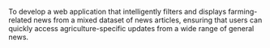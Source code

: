 To develop a web application that intelligently filters and displays farming-related news from a mixed dataset of news articles, ensuring that users can quickly access agriculture-specific updates from a wide range of general news.
